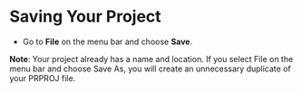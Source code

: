 # Saving Your Project

* Go to **File** on the menu bar and choose **Save**.

**Note**: Your project already has a name and location. If you select File on the menu bar and choose Save As, you will create an unnecessary duplicate of your PRPROJ file.


